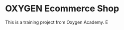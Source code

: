 # OXYGEN Ecommerce Shop 
This is a training project from Oxygen Academy. E                                                           
   
  
 
 
